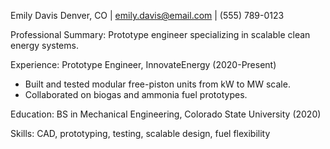 Emily Davis
Denver, CO | emily.davis@email.com | (555) 789-0123

Professional Summary:
Prototype engineer specializing in scalable clean energy systems.

Experience:
Prototype Engineer, InnovateEnergy (2020-Present)
- Built and tested modular free-piston units from kW to MW scale.
- Collaborated on biogas and ammonia fuel prototypes.

Education:
BS in Mechanical Engineering, Colorado State University (2020)

Skills:
CAD, prototyping, testing, scalable design, fuel flexibility